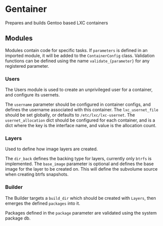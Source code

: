 # Gentainer

Prepares and builds Gentoo based LXC containers

## Modules

Modules contain code for specific tasks.
If `parameters` is defined in an imported module, it will be added to the `ContainerConfig` class.
Validation functions can be defined using the name `validate_{parameter}` for any registered parameter.

### Users

The Users module is used to create an unprivileged user for a container, and configure its usernets.

The `username` parameter should be configured in container configs, and defines the username associated with this container.
The `lxc_usernet_file` should be set globally, or defaults to `/etc/lxc/lxc-usernet`.
The `usernet_allocation` dict should be configured for each container, and is a dict where the key is the interface name, and value is the allocation count.

### Layers

Used to define how image layers are created.

The `dir_back` defines the backing type for layers, currently only `btrfs` is implemented.
The `base_image` parameter is optional and defines the base image for the layer to be created on.
This will define the subvolume source when creating btrfs snapshots.

### Builder

The Builder targets a `build_dir` which should be created with `Layers`, then emerges the defined `packages` into it.

Packages defined in the `package` parameter are validated using the system package db.
